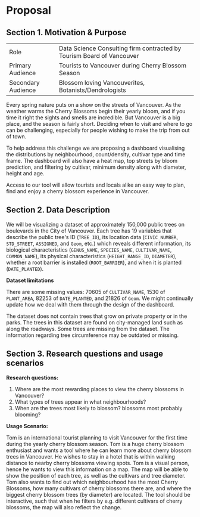 # Proposal

## Section 1. Motivation & Purpose

|                    |                                                                       |
|--------------------|-----------------------------------------------------------------------|
| Role               | Data Science Consulting firm contracted by Tourism Board of Vancouver |
| Primary Audience   | Tourists to Vancouver during Cherry Blossom Season                    |
| Secondary Audience | Blossom loving Vancouverites, Botanists/Dendrologists                 |

Every spring nature puts on a show on the streets of Vancouver. As the weather warms the Cherry Blossoms begin their yearly bloom, and if you time it right the sights and smells are incredible. But Vancouver is a big place, and the season is fairly short. Deciding when to visit and where to go can be challenging, especially for people wishing to make the trip from out of town.

To help address this challenge we are proposing a dashboard visualising the distributions by neighbourhood, count/density, cultivar type and time frame. The dashboard will also have a heat map, top streets by bloom prediction, and filtering by cultivar, minimum density along with diameter, height and age.

Access to our tool will allow tourists and locals alike an easy way to plan, find and enjoy a cherry blossom experience in Vancouver.

## Section 2. Data Description

We will be visualizing a dataset of approximately 150,000 public trees on boulevards in the City of Vancouver. Each tree has 19 variables that describe the public tree's ID (`TREE_ID`), its location data (`CIVIC_NUMBER`, `STD_STREET`, `ASSIGNED`, and `Geom`, etc.) which reveals different information, its biological characteristics (`GENUS_NAME`, `SPECIES_NAME`, `CULTIVAR_NAME`, `COMMON_NAME`), its physical characteristics (`HEIGHT_RANGE_ID`, `DIAMETER`), whether a root barrier is installed (`ROOT_BARRIER`),  and when it is planted (`DATE_PLANTED`).

**Dataset limitations**

There are some missing values: 70605 of `CULTIVAR_NAME`, 1530 of `PLANT_AREA`, 82253 of `DATE_PLANTED`, and 21826 of `Geom`. We might continually update how we deal with them through the design of the dashboard.

The dataset does not contain trees that grow on private property or in the parks. The trees in this dataset are found on city-managed land such as along the roadways. Some trees are missing from the dataset. The information regarding tree circumference may be outdated or missing.

## Section 3. Research questions and usage scenarios

**Research questions:**

1. Where are the most rewarding places to view the cherry blossoms in Vancouver?
2. What types of trees appear in what neighbourhoods?
3. When are the trees most likely to blossom? blossoms most probably blooming?

**Usage Scenario:**

Tom is an international tourist planning to visit Vancouver for the first time during the yearly cherry blossom season. Tom is a huge cherry blossom enthusiast and wants a tool where he can learn more about cherry blossom trees in Vancouver. He wishes to stay in a hotel that is within walking distance to nearby cherry blossoms viewing spots. Tom is a visual person, hence he wants to view this information on a map. The map will be able to show the position of each tree, as well as the cultivars and tree diameter. Tom also wants to find out which neighbourhood has the most Cherry Blossoms, how many cultivars of cherry blossoms there are, and where the biggest cherry blossom trees (by diameter) are located. The tool should be interactive, such that when he filters by e.g. different cultivars of cherry blossoms, the map will also reflect the change.
